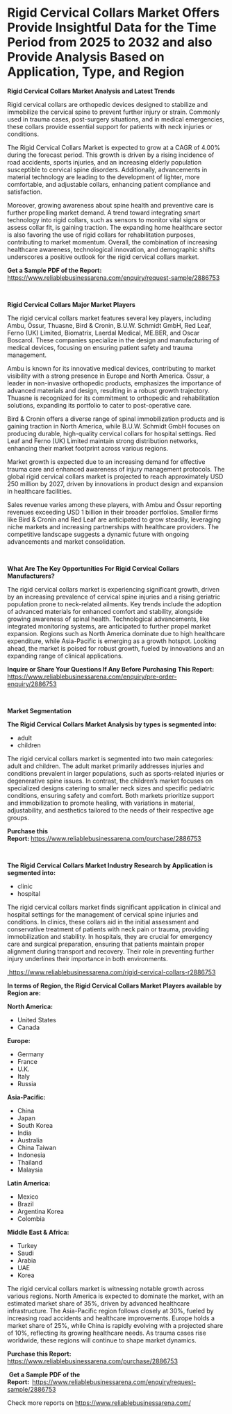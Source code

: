 <p><h1>Rigid Cervical Collars Market Offers Provide Insightful Data for the Time Period from 2025 to 2032 and also Provide Analysis Based on Application, Type, and Region</h1></p><p><strong>Rigid Cervical Collars Market Analysis and Latest Trends</strong></p>
<p><p>Rigid cervical collars are orthopedic devices designed to stabilize and immobilize the cervical spine to prevent further injury or strain. Commonly used in trauma cases, post-surgery situations, and in medical emergencies, these collars provide essential support for patients with neck injuries or conditions.</p><p>The Rigid Cervical Collars Market is expected to grow at a CAGR of 4.00% during the forecast period. This growth is driven by a rising incidence of road accidents, sports injuries, and an increasing elderly population susceptible to cervical spine disorders. Additionally, advancements in material technology are leading to the development of lighter, more comfortable, and adjustable collars, enhancing patient compliance and satisfaction.</p><p>Moreover, growing awareness about spine health and preventive care is further propelling market demand. A trend toward integrating smart technology into rigid collars, such as sensors to monitor vital signs or assess collar fit, is gaining traction. The expanding home healthcare sector is also favoring the use of rigid collars for rehabilitation purposes, contributing to market momentum. Overall, the combination of increasing healthcare awareness, technological innovation, and demographic shifts underscores a positive outlook for the rigid cervical collars market.</p></p>
<p><strong>Get a Sample PDF of the Report:&nbsp;</strong> <a href="https://www.reliablebusinessarena.com/enquiry/request-sample/2886753?utm_campaign=2805&utm_medium=2&utm_source=Github&utm_content=ia&utm_term=13032025&utm_id=rigid-cervical-collars">https://www.reliablebusinessarena.com/enquiry/request-sample/2886753</a></p>
<p>&nbsp;</p>
<p><strong>Rigid Cervical Collars Major Market Players</strong></p>
<p><p>The rigid cervical collars market features several key players, including Ambu, Össur, Thuasne, Bird & Cronin, B.U.W. Schmidt GmbH, Red Leaf, Ferno (UK) Limited, Biomatrix, Laerdal Medical, ME.BER, and Oscar Boscarol. These companies specialize in the design and manufacturing of medical devices, focusing on ensuring patient safety and trauma management.</p><p>Ambu is known for its innovative medical devices, contributing to market visibility with a strong presence in Europe and North America. Össur, a leader in non-invasive orthopedic products, emphasizes the importance of advanced materials and design, resulting in a robust growth trajectory. Thuasne is recognized for its commitment to orthopedic and rehabilitation solutions, expanding its portfolio to cater to post-operative care.</p><p>Bird & Cronin offers a diverse range of spinal immobilization products and is gaining traction in North America, while B.U.W. Schmidt GmbH focuses on producing durable, high-quality cervical collars for hospital settings. Red Leaf and Ferno (UK) Limited maintain strong distribution networks, enhancing their market footprint across various regions.</p><p>Market growth is expected due to an increasing demand for effective trauma care and enhanced awareness of injury management protocols. The global rigid cervical collars market is projected to reach approximately USD 250 million by 2027, driven by innovations in product design and expansion in healthcare facilities.</p><p>Sales revenue varies among these players, with Ambu and Össur reporting revenues exceeding USD 1 billion in their broader portfolios. Smaller firms like Bird & Cronin and Red Leaf are anticipated to grow steadily, leveraging niche markets and increasing partnerships with healthcare providers. The competitive landscape suggests a dynamic future with ongoing advancements and market consolidation.</p></p>
<p>&nbsp;</p>
<p><strong>What Are The Key Opportunities For Rigid Cervical Collars Manufacturers?</strong></p>
<p><p>The rigid cervical collars market is experiencing significant growth, driven by an increasing prevalence of cervical spine injuries and a rising geriatric population prone to neck-related ailments. Key trends include the adoption of advanced materials for enhanced comfort and stability, alongside growing awareness of spinal health. Technological advancements, like integrated monitoring systems, are anticipated to further propel market expansion. Regions such as North America dominate due to high healthcare expenditure, while Asia-Pacific is emerging as a growth hotspot. Looking ahead, the market is poised for robust growth, fueled by innovations and an expanding range of clinical applications.</p></p>
<p><strong>Inquire or Share Your Questions If Any Before Purchasing This Report:</strong> <a href="https://www.reliablebusinessarena.com/enquiry/pre-order-enquiry/2886753?utm_campaign=2805&utm_medium=2&utm_source=Github&utm_content=ia&utm_term=13032025&utm_id=rigid-cervical-collars">https://www.reliablebusinessarena.com/enquiry/pre-order-enquiry/2886753</a></p>
<p>&nbsp;</p>
<p><strong>Market Segmentation</strong></p>
<p><strong>The Rigid Cervical Collars Market Analysis by types is segmented into:</strong></p>
<p><ul><li>adult</li><li>children</li></ul></p>
<p><p>The rigid cervical collars market is segmented into two main categories: adult and children. The adult market primarily addresses injuries and conditions prevalent in larger populations, such as sports-related injuries or degenerative spine issues. In contrast, the children’s market focuses on specialized designs catering to smaller neck sizes and specific pediatric conditions, ensuring safety and comfort. Both markets prioritize support and immobilization to promote healing, with variations in material, adjustability, and aesthetics tailored to the needs of their respective age groups.</p></p>
<p><strong>Purchase this Report:&nbsp;</strong><a href="https://www.reliablebusinessarena.com/purchase/2886753?utm_campaign=2805&utm_medium=2&utm_source=Github&utm_content=ia&utm_term=13032025&utm_id=rigid-cervical-collars">https://www.reliablebusinessarena.com/purchase/2886753</a></p>
<p>&nbsp;</p>
<p><strong>The Rigid Cervical Collars Market Industry Research by Application is segmented into:</strong></p>
<p><ul><li>clinic</li><li>hospital</li></ul></p>
<p><p>The rigid cervical collars market finds significant application in clinical and hospital settings for the management of cervical spine injuries and conditions. In clinics, these collars aid in the initial assessment and conservative treatment of patients with neck pain or trauma, providing immobilization and stability. In hospitals, they are crucial for emergency care and surgical preparation, ensuring that patients maintain proper alignment during transport and recovery. Their role in preventing further injury underlines their importance in both environments.</p></p>
<p><a href="https://www.reliablebusinessarena.com/rigid-cervical-collars-r2886753?utm_campaign=2805&utm_medium=2&utm_source=Github&utm_content=ia&utm_term=13032025&utm_id=rigid-cervical-collars">&nbsp;https://www.reliablebusinessarena.com/rigid-cervical-collars-r2886753</a></p>
<p><strong>In terms of Region, the Rigid Cervical Collars Market Players available by Region are:</strong></p>
<p>
    <p> <strong> North America: </strong>
        <ul>
            <li>United States</li>
            <li>Canada</li>
        </ul>
        </p> 
    <p> <strong> Europe: </strong>
        <ul>
            <li>Germany</li>
            <li>France</li>
            <li>U.K.</li>
            <li>Italy</li>
            <li>Russia</li>
        </ul>
        </p> 
    <p> <strong> Asia-Pacific: </strong>
        <ul>
            <li>China</li>
            <li>Japan</li>
            <li>South Korea</li>
            <li>India</li>
            <li>Australia</li>
            <li>China Taiwan</li>
            <li>Indonesia</li>
            <li>Thailand</li>
            <li>Malaysia</li>
        </ul>
        </p> 
    <p> <strong> Latin America: </strong>
        <ul>
            <li>Mexico</li>
            <li>Brazil</li>
            <li>Argentina Korea</li>
            <li>Colombia</li>
        </ul>
        </p> 
    <p> <strong> Middle East & Africa: </strong>
        <ul>
            <li>Turkey</li>
            <li>Saudi</li>
            <li>Arabia</li>
            <li>UAE</li>
            <li>Korea</li>
        </ul>
    </p>
    </p>
<p><p>The rigid cervical collars market is witnessing notable growth across various regions. North America is expected to dominate the market, with an estimated market share of 35%, driven by advanced healthcare infrastructure. The Asia-Pacific region follows closely at 30%, fueled by increasing road accidents and healthcare improvements. Europe holds a market share of 25%, while China is rapidly evolving with a projected share of 10%, reflecting its growing healthcare needs. As trauma cases rise worldwide, these regions will continue to shape market dynamics.</p></p>
<p><strong>Purchase this Report: </strong><a href="https://www.reliablebusinessarena.com/purchase/2886753?utm_campaign=2805&utm_medium=2&utm_source=Github&utm_content=ia&utm_term=13032025&utm_id=rigid-cervical-collars">https://www.reliablebusinessarena.com/purchase/2886753</a></p>
<p>&nbsp;<strong>Get a Sample PDF of the Report:&nbsp;&nbsp;</strong><a href="https://www.reliablebusinessarena.com/enquiry/request-sample/2886753?utm_campaign=2805&utm_medium=2&utm_source=Github&utm_content=ia&utm_term=13032025&utm_id=rigid-cervical-collars">https://www.reliablebusinessarena.com/enquiry/request-sample/2886753</a></p>
<p><strong></strong></p>
<p>Check more reports on <a href="https://www.reliablebusinessarena.com/?utm_campaign=2805&utm_medium=2&utm_source=Github&utm_content=ia&utm_term=13032025&utm_id=rigid-cervical-collars">https://www.reliablebusinessarena.com/</a></p>